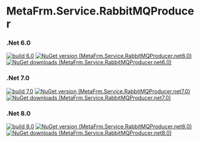 # MetaFrm.Service.RabbitMQProducer

### .Net 6.0
[![build 6.0](https://github.com/MetaFrm/MetaFrm.Service.RabbitMQProducer/actions/workflows/build_6.0.yml/badge.svg)](https://github.com/MetaFrm/MetaFrm.Service.RabbitMQProducer/actions/workflows/build_6.0.yml)
[![NuGet version (MetaFrm.Service.RabbitMQProducer.net6.0)](https://img.shields.io/nuget/v/MetaFrm.Service.RabbitMQProducer.net6.0)](https://www.nuget.org/packages/MetaFrm.Service.RabbitMQProducer.net6.0/)
[![NuGet downloads (MetaFrm.Service.RabbitMQProducer.net6.0)](https://img.shields.io/nuget/dt/MetaFrm.Service.RabbitMQProducer.net6.0)](https://www.nuget.org/packages/MetaFrm.Service.RabbitMQProducer.net6.0/)
### .Net 7.0
[![build 7.0](https://github.com/MetaFrm/MetaFrm.Service.RabbitMQProducer/actions/workflows/build_7.0.yml/badge.svg)](https://github.com/MetaFrm/MetaFrm.Service.RabbitMQProducer/actions/workflows/build_7.0.yml)
[![NuGet version (MetaFrm.Service.RabbitMQProducer.net7.0)](https://img.shields.io/nuget/v/MetaFrm.Service.RabbitMQProducer.net7.0)](https://www.nuget.org/packages/MetaFrm.Service.RabbitMQProducer.net7.0/)
[![NuGet downloads (MetaFrm.Service.RabbitMQProducer.net7.0)](https://img.shields.io/nuget/dt/MetaFrm.Service.RabbitMQProducer.net7.0)](https://www.nuget.org/packages/MetaFrm.Service.RabbitMQProducer.net7.0/)
### .Net 8.0
[![build 8.0](https://github.com/MetaFrm/MetaFrm.Service.RabbitMQProducer/actions/workflows/build_8.0.yml/badge.svg)](https://github.com/MetaFrm/MetaFrm.Service.RabbitMQProducer/actions/workflows/build_8.0.yml)
[![NuGet version (MetaFrm.Service.RabbitMQProducer.net8.0)](https://img.shields.io/nuget/v/MetaFrm.Service.RabbitMQProducer.net8.0)](https://www.nuget.org/packages/MetaFrm.Service.RabbitMQProducer.net8.0/)
[![NuGet downloads (MetaFrm.Service.RabbitMQProducer.net8.0)](https://img.shields.io/nuget/dt/MetaFrm.Service.RabbitMQProducer.net8.0)](https://www.nuget.org/packages/MetaFrm.Service.RabbitMQProducer.net8.0/)